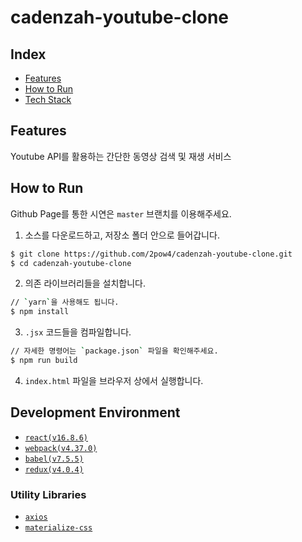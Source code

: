 # cadenzah-youtube-clone

## Index

- [Features](#features)
- [How to Run](#how-to-run)
- [Tech Stack](#tech-stack)

<a name="features"></a>
## Features
Youtube API를 활용하는 간단한 동영상 검색 및 재생 서비스

<a name="how-to-run"></a>
## How to Run

Github Page를 통한 시연은 `master` 브랜치를 이용해주세요.

1. 소스를 다운로드하고, 저장소 폴더 안으로 들어갑니다.
```bash
$ git clone https://github.com/2pow4/cadenzah-youtube-clone.git
$ cd cadenzah-youtube-clone
```
2. 의존 라이브러리들을 설치합니다.
```bash
// `yarn`을 사용해도 됩니다.
$ npm install
```
3. `.jsx` 코드들을 컴파일합니다.
```bash
// 자세한 명령어는 `package.json` 파일을 확인해주세요.
$ npm run build
```
4. `index.html` 파일을 브라우저 상에서 실행합니다.

<a name="tech-stack"></a>
## Development Environment
- [`react(v16.8.6)`](https://reactjs.org)
- [`webpack(v4.37.0)`](https://webpack.js.org)
- [`babel(v7.5.5)`](https://babeljs.io/docs/en/babel-cli)
- [`redux(v4.0.4)`](https://redux.js.org)

### Utility Libraries

- [`axios`](https://www.npmjs.com/package/axios)
- [`materialize-css`](https://materializecss.com)
